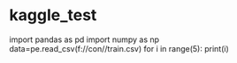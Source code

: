 # kaggle_test
import pandas as pd
import numpy as np
data=pe.read_csv(f://con//train.csv)
for i in range(5):
print(i)